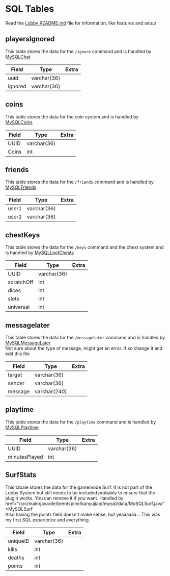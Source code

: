 # SQL Tables

Read the <a href="https://github.com/brentspine/Kanyuji-DE-Lobby">Lobby README.md</a> file for information, like features and setup

<h2>playersIgnored</h2>

This table stores the data for the `/ignore` command and is handled by <a href="/src/main/java/de/brentspine/kanyujiapi/mysql/data/MySQLChat.java">MySQLChat</a>

| Field | Type | Extra |
|-------|-------| ----- |
| uuid | varchar(36) | |
| ignored | varchar(36) ||


<h2>coins</h2>

This table stores the data for the coin system and is handled by <a href="/src/main/java/de/brentspine/kanyujiapi/mysql/data/MySQLCoins.java">MySQLCoins</a>

| Field | Type | Extra |
|-------|-------| ----- |
| UUID | varchar(36) | |
| Coins | int | |


<h2>friends</h2>

This table stores the data for the `/friends` command and is handled by <a href="/src/main/java/de/brentspine/kanyujiapi/mysql/data/MySQLFriends.java">MySQLFriends</a>

| Field | Type | Extra |
|-------|-------| ----- |
| user1 | varchar(36) | |
| user2 | varchar(36) | |


<h2>chestKeys</h2>

This table stores the data for the `/keys` command and the chest system and is handled by <a href="/src/main/java/de/brentspine/kanyujiapi/mysql/data/MySQLLootChests.java">MySQLLootChests</a>

| Field | Type | Extra |
|-------|-------| ----- |
| UUID | varchar(36) | |
| scratchOff | int | |
| dices | int | |
| slots | int | |
| universal | int | |


<h2>messagelater</h2>

This table stores the data for the `/messagelater` command and is handled by <a href="/src/main/java/de/brentspine/kanyujiapi/mysql/data/MySQLMessageLater.java">MySQLMessageLater</a><br>
Not sure about the type of message, might get an error. If so change it and edit this file

| Field | Type | Extra |
|-------|-------| ----- |
| target | varchar(36) | |
| sender | varchar(36) | |
| message | varchar(240) | |



<h2>playtime</h2>

This table stores the data for the `/playtime` command and is handled by <a href="/src/main/java/de/brentspine/kanyujiapi/mysql/data/MySQLPlaytime.java">MySQLPlaytime</a>

| Field | Type | Extra |
|-------|-------| ----- |
| UUID | varchar(36) | |
| minutesPlayed | int | |


<h2>SurfStats</h2>

This tabale stores the data for the gamemode Surf. It is not part of the Lobby System but still needs to be included probably to ensure that the plugin works. You can remove it if you want. Handled by href="/src/main/java/de/brentspine/kanyujiapi/mysql/data/MySQLSurf.java">MySQLSurf</a><br>
Also having the points field doesn't make sense, but yeaaaaaa... This was my first SQL experience and everything.

| Field | Type | Extra |
|-------|-------| ----- |
| uniqueID | varchar(36) | |
| kills | int | |
| deaths | int | |
| points | int | |


